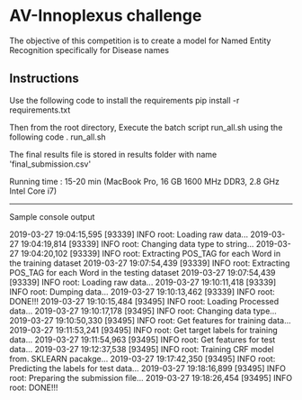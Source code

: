 # AV-Innoplexus challenge

The objective of this competition is to create a model for Named Entity Recognition specifically for Disease names

## Instructions

Use the following code to install the requirements
pip install -r requirements.txt

Then from the root directory,
Execute the batch script run_all.sh using the following code
. run_all.sh

The final results file is stored in results folder with name 'final_submission.csv' 

Running time : 15-20 min (MacBook Pro, 16 GB 1600 MHz DDR3, 2.8 GHz Intel Core i7) 
***************************************************************************
Sample console output

2019-03-27 19:04:15,595 [93339] INFO     root: Loading raw data...
2019-03-27 19:04:19,814 [93339] INFO     root: Changing data type to string...
2019-03-27 19:04:20,102 [93339] INFO     root: Extracting POS_TAG for each Word in the training dataset
2019-03-27 19:07:54,439 [93339] INFO     root: Extracting POS_TAG for each Word in the testing dataset
2019-03-27 19:07:54,439 [93339] INFO     root: Loading raw data...
2019-03-27 19:10:11,418 [93339] INFO     root: Dumping data...
2019-03-27 19:10:13,462 [93339] INFO     root: DONE!!!
2019-03-27 19:10:15,484 [93495] INFO     root: Loading Processed data...
2019-03-27 19:10:17,178 [93495] INFO     root: Changing data type...
2019-03-27 19:10:50,330 [93495] INFO     root: Get features for training data...
2019-03-27 19:11:53,241 [93495] INFO     root: Get target labels for training data...
2019-03-27 19:11:54,963 [93495] INFO     root: Get features for test data...
2019-03-27 19:12:37,538 [93495] INFO     root: Training CRF model from. SKLEARN pacakge...
2019-03-27 19:17:42,350 [93495] INFO     root: Predicting the labels for test data...
2019-03-27 19:18:16,899 [93495] INFO     root: Preparing the submission file...
2019-03-27 19:18:26,454 [93495] INFO     root: DONE!!!
